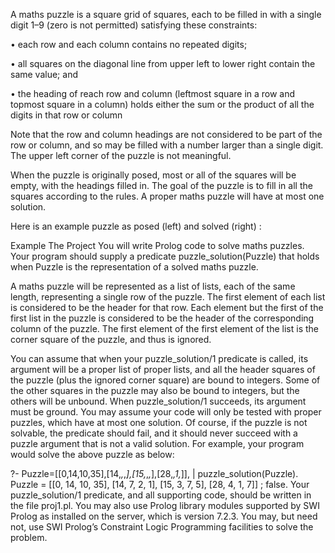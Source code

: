 A maths puzzle is a square grid of squares, each to be filled in with a single digit 1–9 (zero is not permitted) satisfying these constraints:

• each row and each column contains no repeated digits;

• all squares on the diagonal line from upper left to lower right contain the same value; and

• the heading of reach row and column (leftmost square in a row and topmost square in a column) holds either the sum or the product of all the digits in that row or column

Note that the row and column headings are not considered to be part of the row or column, and so may be filled with a number larger than a single digit. The upper left corner of the puzzle is not meaningful.

When the puzzle is originally posed, most or all of the squares will be empty, with the headings filled in. The goal of the puzzle is to fill in all the squares according to the rules. A proper maths puzzle will have at most one solution.

Here is an example puzzle as posed (left) and solved (right) :

Example
The Project
You will write Prolog code to solve maths puzzles. Your program should supply a predicate puzzle_solution(Puzzle) that holds when Puzzle is the representation of a solved maths puzzle.

A maths puzzle will be represented as a list of lists, each of the same length, representing a single row of the puzzle. The first element of each list is considered to be the header for that row. Each element but the first of the first list in the puzzle is considered to be the header of the corresponding column of the puzzle. The first element of the first element of the list is the corner square of the puzzle, and thus is ignored.

You can assume that when your puzzle_solution/1 predicate is called, its argument will be a proper list of proper lists, and all the header squares of the puzzle (plus the ignored corner square) are bound to integers. Some of the other squares in the puzzle may also be bound to integers, but the others will be unbound. When puzzle_solution/1 succeeds, its argument must be ground. You may assume your code will only be tested with proper puzzles, which have at most one solution. Of course, if the puzzle is not solvable, the predicate should fail, and it should never succeed with a puzzle argument that is not a valid solution. For example,
your program would solve the above puzzle as below:

?- Puzzle=[[0,14,10,35],[14,_,_,_],[15,_,_,_],[28,_,1,_]],
|   puzzle_solution(Puzzle).
Puzzle = [[0, 14, 10, 35], [14, 7, 2, 1], [15, 3, 7, 5], [28, 4, 1, 7]] ;
false.
Your puzzle_solution/1 predicate, and all supporting code, should be written in the file proj1.pl. You may also use Prolog library modules supported by SWI Prolog as installed on the server, which is version 7.2.3. You may, but need not, use SWI Prolog’s Constraint Logic Programming facilities to solve the problem.